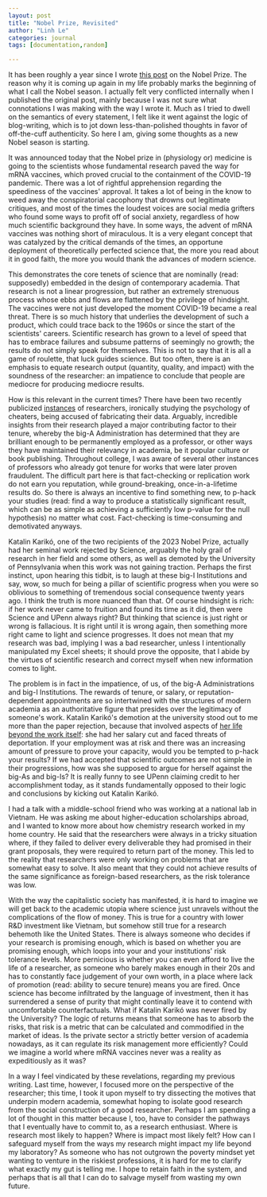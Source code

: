 ```yaml
---
layout: post
title: "Nobel Prize, Revisited"
author: "Linh Le"
categories: journal
tags: [documentation,random]

---
```

It has been roughly a year since I wrote [this post](https://lemanhlinh.com/journal/2022/10/06/nobel) on the Nobel Prize. The reason why it is coming up again in my life probably marks the beginning of what I call the Nobel season. I actually felt very conflicted internally when I published the original post, mainly because I was not sure what connotations I was making with the way I wrote it. Much as I tried to dwell on the semantics of every statement, I felt like it went against the logic of blog-writing, which is to jot down less-than-polished thoughts in favor of off-the-cuff authenticity. So here I am, giving some thoughts as a new Nobel season is starting.

It was announced today that the Nobel prize in (physiology or) medicine is going to the scientists whose fundamental research paved the way for mRNA vaccines, which proved crucial to the containment of the COVID-19 pandemic. There was a lot of rightful apprehension regarding the speediness of the vaccines' approval. It takes a lot of being in the know to weed away the conspiratorial cacophony that drowns out legitimate critiques, and most of the times the loudest voices are social media grifters who found some ways to profit off of social anxiety, regardless of how much scientific background they have. In some ways, the advent of mRNA vaccines was nothing short of miraculous. It is a very elegant concept that was catalyzed by the critical demands of the times, an opportune deployment of theoretically perfected science that, the more you read about it in good faith, the more you would thank the advances of modern science.

This demonstrates the core tenets of science that are nominally (read: supposedly) embedded in the design of contemporary academia. That research is not a linear progression, but rather an extremely strenuous process whose ebbs and flows are flattened by the privilege of hindsight. The vaccines were not just developed the moment COVID-19 became a real threat. There is so much history that underlies the development of such a product, which could trace back to the 1960s or since the start of the scientists' careers. Scientific research has grown to a level of speed that has to embrace failures and subsume patterns of seemingly no growth; the results do not simply speak for themselves. This is not to say that it is all a game of roulette, that luck guides science. But too often, there is an emphasis to equate research output (quantity, quality, and impact) with the soundness of the researcher: an impatience to conclude that people are mediocre for producing mediocre results.

How is this relevant in the current times? There have been two recently publicized [instances](https://www.newyorker.com/magazine/2023/10/09/they-studied-dishonesty-was-their-work-a-lie) of researchers, ironically studying the psychology of cheaters, being accused of fabricating their data. Arguably, incredible insights from their research played a major contributing factor to their tenure, whereby the big-A Administration has determined that they are brilliant enough to be permanently employed as a professor, or other ways they have maintained their relevancy in academia, be it popular culture or book publishing. Throughout college, I was aware of several other instances of professors who already got tenure for works that were later proven fraudulent. The difficult part here is that fact-checking or replication work do not earn you reputation, while ground-breaking, once-in-a-lifetime results do. So there is always an incentive to find something new, to p-hack your studies (read: find a way to produce a statistically significant result, which can be as simple as achieving a sufficiently low p-value for the null hypothesis) no matter what cost. Fact-checking is time-consuming and demotivated anyways.

Katalin Karikó, one of the two recipients of the 2023 Nobel Prize, actually had her seminal work rejected by Science, arguably the holy grail of research in her field and some others, as well as demoted by the University of Pennsylvania when this work was not gaining traction. Perhaps the first instinct, upon hearing this tidbit, is to laugh at these big-I Institutions and say, wow, so much for being a pillar of scientific progress when you were so oblivious to something of tremendous social consequence twenty years ago. I think the truth is more nuanced than that. Of course hindsight is rich: if her work never came to fruition and found its time as it did, then were Science and UPenn always right? But thinking that science is just right or wrong is fallacious. It is right until it is wrong again, then something more right came to light and science progresses. It does not mean that my research was bad, implying I was a bad researcher, unless I intentionally manipulated my Excel sheets; it should prove the opposite, that I abide by the virtues of scientific research and correct myself when new information comes to light.

The problem is in fact in the impatience, of us, of the big-A Administrations and big-I Institutions. The rewards of tenure, or salary, or reputation-dependent appointments are so intertwined with the structures of modern academia as an authoritative figure that presides over the legitimacy of someone's work. Katalin Karikó's demotion at the university stood out to me more than the paper rejection, because that involved aspects of [her life beyond the work itself](https://fortune.com/2023/10/02/katalin-kariko-research-developed-covid-vaccines-demoted-nobel-prize/): she had her salary cut and faced threats of deportation. If your employment was at risk and there was an increasing amount of pressure to prove your capacity, would you be tempted to p-hack your results? If we had accepted that scientific outcomes are not simple in their progressions, how was she supposed to argue for herself against the big-As and big-Is? It is really funny to see UPenn claiming credit to her accomplishment today, as it stands fundamentally opposed to their logic and conclusions by kicking out Katalin Karikó.

I had a talk with a middle-school friend who was working at a national lab in Vietnam. He was asking me about higher-education scholarships abroad, and I wanted to know more about how chemistry research worked in my home country. He said that the researchers were always in a tricky situation where, if they failed to deliver every deliverable they had promised in their grant proposals, they were required to return part of the money. This led to the reality that researchers were only working on problems that are somewhat easy to solve. It also meant that they could not achieve results of the same significance as foreign-based researchers, as the risk tolerance was low.

With the way the capitalistic society has manifested, it is hard to imagine we will get back to the academic utopia where science just unravels without the complications of the flow of money. This is true for a country with lower R&D investment like Vietnam, but somehow still true for a research behemoth like the United States. There is always someone who decides if your research is promising enough, which is based on whether you are promising enough, which loops into your and your institutions' risk tolerance levels. More pernicious is whether you can even afford to live the life of a researcher, as someone who barely makes enough in their 20s and has to constantly face judgement of your own worth, in a place where lack of promotion (read: ability to secure tenure) means you are fired. Once science has become infiltrated by the language of investment, then it has surrendered a sense of purity that might continally leave it to contend with uncomfortable counterfactuals. What if Katalin Karikó was never fired by the University? The logic of returns means that someone has to absorb the risks, that risk is a metric that can be calculated and commodified in the market of ideas. Is the private sector a strictly better version of academia nowadays, as it can regulate its risk management more efficiently? Could we imagine a world where mRNA vaccines never was a reality as expeditiously as it was?

In a way I feel vindicated by these revelations, regarding my previous writing. Last time, however, I focused more on the perspective of the researcher; this time, I took it upon myself to try dissecting the motives that underpin modern academia, somewhat hoping to isolate good research from the social construction of a good researcher. Perhaps I am spending a lot of thought in this matter because I, too, have to consider the pathways that I eventually have to commit to, as a research enthusiast. Where is research most likely to happen? Where is impact most likely felt? How can I safeguard myself from the ways my research might impact my life beyond my laboratory? As someone who has not outgrown the poverty mindset yet wanting to venture in the riskiest professions, it is hard for me to clarify what exactly my gut is telling me. I hope to retain faith in the system, and perhaps that is all that I can do to salvage myself from wasting my own future.